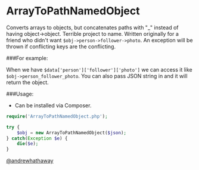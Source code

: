 ArrayToPathNamedObject
======================

Converts arrays to objects, but concatenates paths with "_" instead of having object->object. Terrible project to name. Written originally for a friend who didn't want `$obj->person->follower->photo`. An exception will be thrown if conflicting keys are the conflicting.

###For example:

When we have `$data['person']['follower']['photo']` we can access it like `$obj->person_follower_photo`. You can also pass JSON string in and it will return the object.

###Usage:

- Can be installed via Composer.

```PHP
require('ArrayToPathNamedObject.php');

try {
	$obj = new ArrayToPathNamedObject($json);
} catch(Exception $e) {
	die($e);
}

````

[@andrewhathaway](http://twitter.com/andrewhathaway)